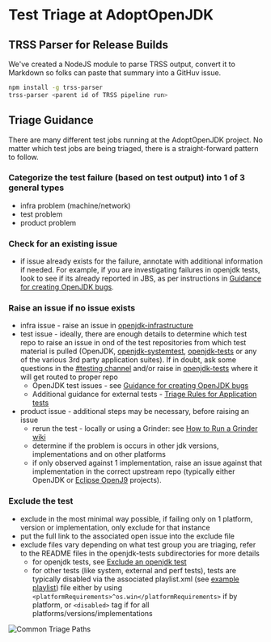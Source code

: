 # Test Triage at AdoptOpenJDK

## TRSS Parser for Release Builds

We've created a NodeJS module to parse TRSS output, convert it to Markdown so folks can paste that summary into a GitHuv issue.

```bash
npm install -g trss-parser
trss-parser <parent id of TRSS pipeline run>
```

## Triage Guidance

There are many different test jobs running at the AdoptOpenJDK project.  No matter which test jobs are being triaged, there is a straight-forward pattern to follow.

### Categorize the test failure (based on test output) into 1 of 3 general types

- infra problem (machine/network)
- test problem
- product problem

### Check for an existing issue

- if issue already exists for the failure, annotate with additional information if needed.  For example, if you are investigating failures in openjdk tests, look to see if its already reported in JBS, as per instructions in [Guidance for creating OpenJDK bugs](https://github.com/AdoptOpenJDK/openjdk-tests/wiki/Guidance-for-Creating-OpenJDK-Test-Defects).

### Raise an issue if no issue exists

- infra issue - raise an issue in [openjdk-infrastructure](https://github.com/AdoptOpenJDK/openjdk-infrastructure/issues)
- test issue - ideally, there are enough details to determine which test repo to raise an issue in ond of the test repositories from which test material is pulled (OpenJDK, [openjdk-systemtest](https://github.com/AdoptOpenJDK/openjdk-systemtest/issues), [openjdk-tests](https://github.com/AdoptOpenJDK/openjdk-tests/issues) or any of the various 3rd party application suites).  If in doubt, ask some questions in the [#testing channel](https://adoptopenjdk.slack.com/messages/C5219G28G) and/or raise in [openjdk-tests](https://github.com/AdoptOpenJDK/openjdk-tests/issues) where it will get routed to proper repo
  - OpenJDK test issues - see [Guidance for creating OpenJDK bugs](https://github.com/AdoptOpenJDK/openjdk-tests/wiki/Guidance-for-Creating-OpenJDK-Test-Defects)
  - Additional guidance for external tests - [Triage Rules for Application tests](https://github.com/AdoptOpenJDK/openjdk-tests/tree/master/external#triage-rules)
- product issue - additional steps may be necessary, before raising an issue
  - rerun the test - locally or using a Grinder: see [How to Run a Grinder wiki](https://github.com/AdoptOpenJDK/openjdk-tests/wiki/How-to-Run-a-Grinder-Build-on-Jenkins)
  - determine if the problem is occurs in other jdk versions, implementations and on other platforms
  - if only observed against 1 implementation, raise an issue against that implementation in the correct upstream repo (typically either OpenJDK or [Eclipse OpenJ9](https://github.com/eclipse/openj9/issues) projects).

### Exclude the test

- exclude in the most minimal way possible, if failing only on 1 platform, version or implementation, only exclude for that instance
- put the full link to the associated open issue into the exclude file
- exclude files vary depending on what test group you are triaging, refer to the README files in the openjdk-tests subdirectories for more details
  - for openjdk tests, see [Exclude an openjdk test](https://github.com/AdoptOpenJDK/openjdk-tests/tree/master/openjdk#exclude-a-testcase)
  - for other tests (like system, external and perf tests), tests are typically disabled via the associated playlist.xml (see [example playlist](https://github.com/AdoptOpenJDK/openjdk-tests/blob/master/external/example-test/playlist.xml)) file either by using `<platformRequirements>^os.win</platformRequirements>` if by platform, or `<disabled>` tag if for all platforms/versions/implementations

![Common Triage Paths](./diagrams/commonTriagePaths.png)
